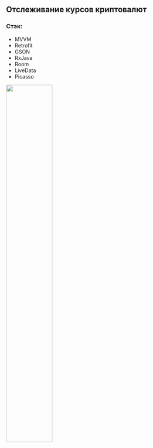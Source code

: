 ## Отслеживание курсов криптовалют

### Стэк:
- MVVM
- Retrofit
- GSON
- RxJava
- Room
- LiveData
- Picasso

<img src="app/src/main/res/additional/CryptoApp.gif" width="50%" height="50%">